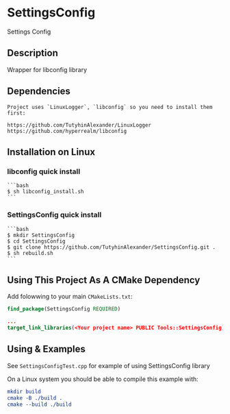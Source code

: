 # SettingsConfig

Settings Config

## Description

Wrapper for libconfig library

## Dependencies
	
	Project uses `LinuxLogger`, `libconfig` so you need to install them first:
	
	https://github.com/TutyhinAlexander/LinuxLogger
	https://github.com/hyperrealm/libconfig
	

## Installation on Linux

### libconfig quick install

	```bash
	$ sh libconfig_install.sh
	```	
	
### SettingsConfig quick install

	```bash
	$ mkdir SettingsConfig
	$ cd SettingsConfig	
	$ git clone https://github.com/TutyhinAlexander/SettingsConfig.git .
	$ sh rebuild.sh
	```	


## Using This Project As A CMake Dependency

Add folowwing to your main `CMakeLists.txt`:

```cmake
find_package(SettingsConfig REQUIRED)

...
target_link_libraries(<Your project name> PUBLIC Tools::SettingsConfig)
```

## Using & Examples

See `SettingsConfigTest.cpp` for example of using SettingsConfig library

On a Linux system you should be able to compile this example with:

```cmake
mkdir build
cmake -B ./build .
cmake --build ./build
```	
